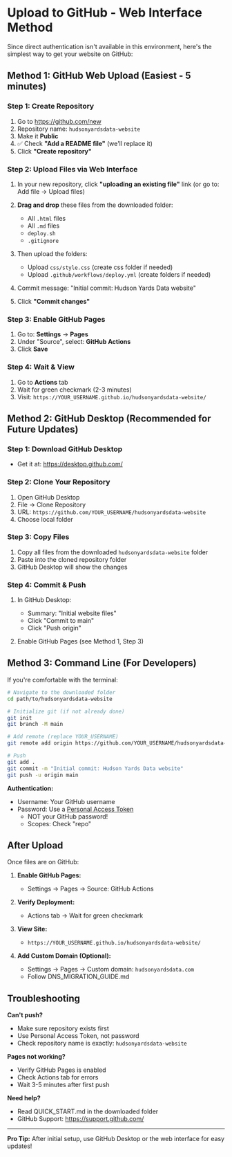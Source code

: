 # Upload to GitHub - Web Interface Method

Since direct authentication isn't available in this environment, here's the simplest way to get your website on GitHub:

## Method 1: GitHub Web Upload (Easiest - 5 minutes)

### Step 1: Create Repository
1. Go to https://github.com/new
2. Repository name: `hudsonyardsdata-website`
3. Make it **Public**
4. ✅ Check **"Add a README file"** (we'll replace it)
5. Click **"Create repository"**

### Step 2: Upload Files via Web Interface

1. In your new repository, click **"uploading an existing file"** link
   (or go to: Add file → Upload files)

2. **Drag and drop** these files from the downloaded folder:
   - All `.html` files
   - All `.md` files  
   - `deploy.sh`
   - `.gitignore`

3. Then upload the folders:
   - Upload `css/style.css` (create css folder if needed)
   - Upload `.github/workflows/deploy.yml` (create folders if needed)

4. Commit message: "Initial commit: Hudson Yards Data website"

5. Click **"Commit changes"**

### Step 3: Enable GitHub Pages

1. Go to: **Settings** → **Pages**
2. Under "Source", select: **GitHub Actions**
3. Click **Save**

### Step 4: Wait & View

1. Go to **Actions** tab
2. Wait for green checkmark (2-3 minutes)
3. Visit: `https://YOUR_USERNAME.github.io/hudsonyardsdata-website/`

## Method 2: GitHub Desktop (Recommended for Future Updates)

### Step 1: Download GitHub Desktop
- Get it at: https://desktop.github.com/

### Step 2: Clone Your Repository
1. Open GitHub Desktop
2. File → Clone Repository
3. URL: `https://github.com/YOUR_USERNAME/hudsonyardsdata-website`
4. Choose local folder

### Step 3: Copy Files
1. Copy all files from the downloaded `hudsonyardsdata-website` folder
2. Paste into the cloned repository folder
3. GitHub Desktop will show the changes

### Step 4: Commit & Push
1. In GitHub Desktop:
   - Summary: "Initial website files"
   - Click "Commit to main"
   - Click "Push origin"

2. Enable GitHub Pages (see Method 1, Step 3)

## Method 3: Command Line (For Developers)

If you're comfortable with the terminal:

```bash
# Navigate to the downloaded folder
cd path/to/hudsonyardsdata-website

# Initialize git (if not already done)
git init
git branch -M main

# Add remote (replace YOUR_USERNAME)
git remote add origin https://github.com/YOUR_USERNAME/hudsonyardsdata-website.git

# Push
git add .
git commit -m "Initial commit: Hudson Yards Data website"
git push -u origin main
```

**Authentication:**
- Username: Your GitHub username
- Password: Use a [Personal Access Token](https://github.com/settings/tokens/new)
  - NOT your GitHub password!
  - Scopes: Check "repo"

## After Upload

Once files are on GitHub:

1. **Enable GitHub Pages:**
   - Settings → Pages → Source: GitHub Actions

2. **Verify Deployment:**
   - Actions tab → Wait for green checkmark

3. **View Site:**
   - `https://YOUR_USERNAME.github.io/hudsonyardsdata-website/`

4. **Add Custom Domain (Optional):**
   - Settings → Pages → Custom domain: `hudsonyardsdata.com`
   - Follow DNS_MIGRATION_GUIDE.md

## Troubleshooting

**Can't push?**
- Make sure repository exists first
- Use Personal Access Token, not password
- Check repository name is exactly: `hudsonyardsdata-website`

**Pages not working?**
- Verify GitHub Pages is enabled
- Check Actions tab for errors
- Wait 3-5 minutes after first push

**Need help?**
- Read QUICK_START.md in the downloaded folder
- GitHub Support: https://support.github.com/

---

**Pro Tip:** After initial setup, use GitHub Desktop or the web interface for easy updates!
